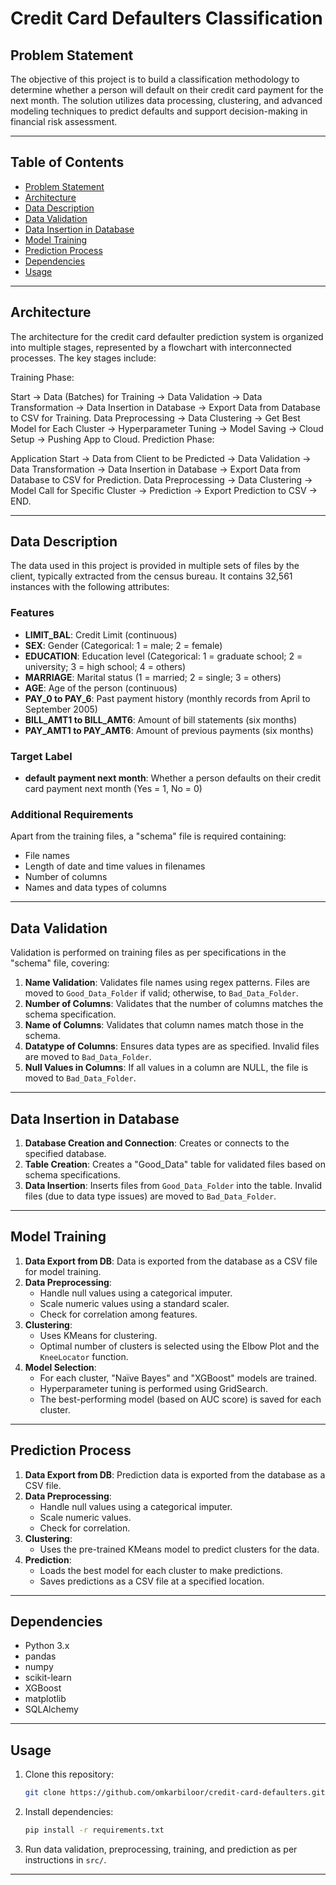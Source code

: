 # Credit Card Defaulters Classification

## Problem Statement

The objective of this project is to build a classification methodology to determine whether a person will default on their credit card payment for the next month. The solution utilizes data processing, clustering, and advanced modeling techniques to predict defaults and support decision-making in financial risk assessment.

---

## Table of Contents

- [Problem Statement](#problem-statement)
- [Architecture](#architecture)
- [Data Description](#data-description)
- [Data Validation](#data-validation)
- [Data Insertion in Database](#data-insertion-in-database)
- [Model Training](#model-training)
- [Prediction Process](#prediction-process)
- [Dependencies](#dependencies)
- [Usage](#usage)

---
## Architecture
The architecture for the credit card defaulter prediction system is organized into multiple stages, represented by a flowchart with interconnected processes. The key stages include:

Training Phase:

Start → Data (Batches) for Training → Data Validation → Data Transformation → Data Insertion in Database → Export Data from Database to CSV for Training.
Data Preprocessing → Data Clustering → Get Best Model for Each Cluster → Hyperparameter Tuning → Model Saving → Cloud Setup → Pushing App to Cloud.
Prediction Phase:

Application Start → Data from Client to be Predicted → Data Validation → Data Transformation → Data Insertion in Database → Export Data from Database to CSV for Prediction.
Data Preprocessing → Data Clustering → Model Call for Specific Cluster → Prediction → Export Prediction to CSV → END.

---

## Data Description

The data used in this project is provided in multiple sets of files by the client, typically extracted from the census bureau. It contains 32,561 instances with the following attributes:

### Features

- **LIMIT_BAL**: Credit Limit (continuous)
- **SEX**: Gender (Categorical: 1 = male; 2 = female)
- **EDUCATION**: Education level (Categorical: 1 = graduate school; 2 = university; 3 = high school; 4 = others)
- **MARRIAGE**: Marital status (1 = married; 2 = single; 3 = others)
- **AGE**: Age of the person (continuous)
- **PAY_0 to PAY_6**: Past payment history (monthly records from April to September 2005)
- **BILL_AMT1 to BILL_AMT6**: Amount of bill statements (six months)
- **PAY_AMT1 to PAY_AMT6**: Amount of previous payments (six months)

### Target Label

- **default payment next month**: Whether a person defaults on their credit card payment next month (Yes = 1, No = 0)

### Additional Requirements

Apart from the training files, a "schema" file is required containing:
- File names
- Length of date and time values in filenames
- Number of columns
- Names and data types of columns

---

## Data Validation

Validation is performed on training files as per specifications in the "schema" file, covering:

1. **Name Validation**: Validates file names using regex patterns. Files are moved to `Good_Data_Folder` if valid; otherwise, to `Bad_Data_Folder`.
2. **Number of Columns**: Validates that the number of columns matches the schema specification.
3. **Name of Columns**: Validates that column names match those in the schema.
4. **Datatype of Columns**: Ensures data types are as specified. Invalid files are moved to `Bad_Data_Folder`.
5. **Null Values in Columns**: If all values in a column are NULL, the file is moved to `Bad_Data_Folder`.

---

## Data Insertion in Database

1. **Database Creation and Connection**: Creates or connects to the specified database.
2. **Table Creation**: Creates a "Good_Data" table for validated files based on schema specifications.
3. **Data Insertion**: Inserts files from `Good_Data_Folder` into the table. Invalid files (due to data type issues) are moved to `Bad_Data_Folder`.

---

## Model Training

1. **Data Export from DB**: Data is exported from the database as a CSV file for model training.
2. **Data Preprocessing**:
   - Handle null values using a categorical imputer.
   - Scale numeric values using a standard scaler.
   - Check for correlation among features.
3. **Clustering**:
   - Uses KMeans for clustering.
   - Optimal number of clusters is selected using the Elbow Plot and the `KneeLocator` function.
4. **Model Selection**:
   - For each cluster, "Naïve Bayes" and "XGBoost" models are trained.
   - Hyperparameter tuning is performed using GridSearch.
   - The best-performing model (based on AUC score) is saved for each cluster.

---

## Prediction Process

1. **Data Export from DB**: Prediction data is exported from the database as a CSV file.
2. **Data Preprocessing**:
   - Handle null values using a categorical imputer.
   - Scale numeric values.
   - Check for correlation.
3. **Clustering**:
   - Uses the pre-trained KMeans model to predict clusters for the data.
4. **Prediction**:
   - Loads the best model for each cluster to make predictions.
   - Saves predictions as a CSV file at a specified location.

---

## Dependencies

- Python 3.x
- pandas
- numpy
- scikit-learn
- XGBoost
- matplotlib
- SQLAlchemy

---

## Usage

1. Clone this repository:
   ```bash
   git clone https://github.com/omkarbiloor/credit-card-defaulters.git
   ```
2. Install dependencies:
   ```bash
   pip install -r requirements.txt
   ```
3. Run data validation, preprocessing, training, and prediction as per instructions in `src/`.

---

